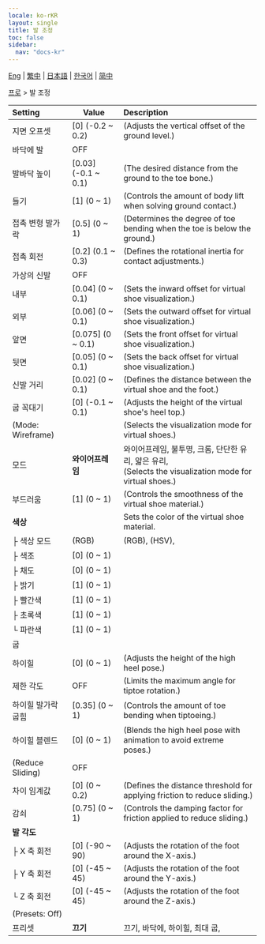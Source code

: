 ```yaml
---
locale: ko-rKR
layout: single
title: 발 조정
toc: false
sidebar:
  nav: "docs-kr"
---
```

[Eng](/dancexr/menu/2025.4/actor/feet_adjustment) | [繁中](/tw/dancexr/menu/2025.4/actor/feet_adjustment) | [日本語](/jp/dancexr/menu/2025.4/actor/feet_adjustment) | [한국어](/kr/dancexr/menu/2025.4/actor/feet_adjustment) | [简中](/zh/dancexr/menu/2025.4/actor/feet_adjustment)

[프로](../menu#프로) > 발 조정



| Setting | Value | Description |
| :--- | --- | :--- |
| 지면 오프셋 | [0] (-0.2 ~ 0.2) | (Adjusts the vertical offset of the ground level.)
| 바닥에 발 | OFF | 
| 발바닥 높이 | [0.03] (-0.1 ~ 0.1) | (The desired distance from the ground to the toe bone.)
| 들기 | [1] (0 ~ 1) | (Controls the amount of body lift when solving ground contact.)
| 접촉 변형 발가락 | [0.5] (0 ~ 1) | (Determines the degree of toe bending when the toe is below the ground.)
| 접촉 회전 | [0.2] (0.1 ~ 0.3) | (Defines the rotational inertia for contact adjustments.)
| 가상의 신발 | OFF | 
| 내부 | [0.04] (0 ~ 0.1) | (Sets the inward offset for virtual shoe visualization.)
| 외부 | [0.06] (0 ~ 0.1) | (Sets the outward offset for virtual shoe visualization.)
| 앞면 | [0.075] (0 ~ 0.1) | (Sets the front offset for virtual shoe visualization.)
| 뒷면 | [0.05] (0 ~ 0.1) | (Sets the back offset for virtual shoe visualization.)
| 신발 거리 | [0.02] (0 ~ 0.1) | (Defines the distance between the virtual shoe and the foot.)
| 굽 꼭대기 | [0] (-0.1 ~ 0.1) | (Adjusts the height of the virtual shoe's heel top.)
| (Mode: Wireframe) || (Selects the visualization mode for virtual shoes.)
| 모드 | **와이어프레임** | 와이어프레임, 불투명, 크롬, 단단한 유리, 얇은 유리, <br/>(Selects the visualization mode for virtual shoes.) |
| 부드러움 | [1] (0 ~ 1) | (Controls the smoothness of the virtual shoe material.)
| **색상** | | Sets the color of the virtual shoe material.
| ├&nbsp;색상 모드 | (RGB) | (RGB), (HSV), 
| ├&nbsp;색조 | [0] (0 ~ 1) | 
| ├&nbsp;채도 | [0] (0 ~ 1) | 
| ├&nbsp;밝기 | [1] (0 ~ 1) | 
| ├&nbsp;빨간색 | [1] (0 ~ 1) | 
| ├&nbsp;초록색 | [1] (0 ~ 1) | 
| └&nbsp;파란색 | [1] (0 ~ 1) | 
| 굽 || 
| 하이힐 | [0] (0 ~ 1) | (Adjusts the height of the high heel pose.)
| 제한 각도 | OFF | (Limits the maximum angle for tiptoe rotation.)
| 하이힐 발가락 굽힘 | [0.35] (0 ~ 1) | (Controls the amount of toe bending when tiptoeing.)
| 하이힐 블렌드 | [0] (0 ~ 1) | (Blends the high heel pose with animation to avoid extreme poses.)
| (Reduce Sliding) | OFF | 
| 차이 임계값 | [0] (0 ~ 0.2) | (Defines the distance threshold for applying friction to reduce sliding.)
| 감쇠 | [0.75] (0 ~ 1) | (Controls the damping factor for friction applied to reduce sliding.)
| **발 각도** | | 
| ├&nbsp;X 축 회전 | [0] (-90 ~ 90) | (Adjusts the rotation of the foot around the X-axis.)
| ├&nbsp;Y 축 회전 | [0] (-45 ~ 45) | (Adjusts the rotation of the foot around the Y-axis.)
| └&nbsp;Z 축 회전 | [0] (-45 ~ 45) | (Adjusts the rotation of the foot around the Z-axis.)
| (Presets: Off) || 
| 프리셋 | **끄기** | 끄기, 바닥에, 하이힐, 최대 굽,  |
